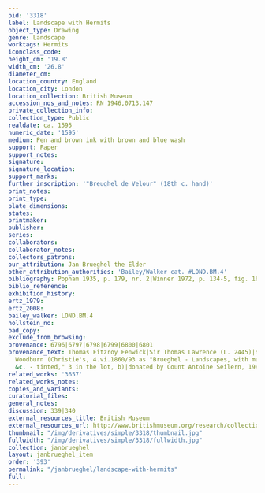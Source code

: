```yaml
---
pid: '3318'
label: Landscape with Hermits
object_type: Drawing
genre: Landscape
worktags: Hermits
iconclass_code:
height_cm: '19.8'
width_cm: '26.8'
diameter_cm:
location_country: England
location_city: London
location_collection: British Museum
accession_nos_and_notes: RN 1946,0713.147
private_collection_info:
collection_type: Public
realdate: ca. 1595
numeric_date: '1595'
medium: Pen and brown ink with brown and blue wash
support: Paper
support_notes:
signature:
signature_location:
support_marks:
further_inscription: '"Breughel de Velour" (18th c. hand)'
print_notes:
print_type:
plate_dimensions:
states:
printmaker:
publisher:
series:
collaborators:
collaborator_notes:
collectors_patrons:
our_attribution: Jan Brueghel the Elder
other_attribution_authorities: 'Bailey/Walker cat. #LOND.BM.4'
bibliography: Popham 1935, p. 179, nr. 2|Winner 1972, p. 134-5, fig. 16
biblio_reference:
exhibition_history:
ertz_1979:
ertz_2008:
bailey_walker: LOND.BM.4
hollstein_no:
bad_copy:
exclude_from_browsing:
provenance: 6796|6797|6798|6799|6800|6801
provenance_text: Thomas Fitzroy Fenwick|Sir Thomas Lawrence (L. 2445)|Sir Thomas Phillipps|Samuel
  Woodburn (Christie's, 4.vi.1860/93 as "Brueghel - Landscapes, with market carts
  &c. - tinted," 3 in the lot, b)|donated by Count Antoine Seilern, 1946
related_works: '3657'
related_works_notes:
copies_and_variants:
curatorial_files:
general_notes:
discussion: 339|340
external_resources_title: British Museum
external_resources_url: http://www.britishmuseum.org/research/collection_online/collection_object_details.aspx
thumbnail: "/img/derivatives/simple/3318/thumbnail.jpg"
fullwidth: "/img/derivatives/simple/3318/fullwidth.jpg"
collection: janbrueghel
layout: janbrueghel_item
order: '393'
permalink: "/janbrueghel/landscape-with-hermits"
full:
---
```

